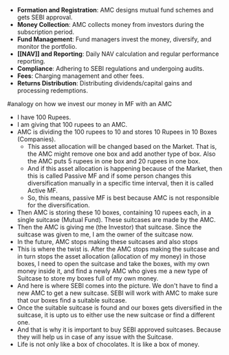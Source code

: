 
- **Formation and Registration**: AMC designs mutual fund schemes and gets SEBI approval.
- **Money Collection**: AMC collects money from investors during the subscription period.
- **Fund Management**: Fund managers invest the money, diversify, and monitor the portfolio.
- **[[NAV]] and Reporting**: Daily NAV calculation and regular performance reporting.
- **Compliance**: Adhering to SEBI regulations and undergoing audits.
- **Fees**: Charging management and other fees.
- **Returns Distribution**: Distributing dividends/capital gains and processing redemptions.


#analogy on how we invest our money in MF with an AMC
- I have 100 Rupees. 
- I am giving that 100 rupees to an AMC. 
- AMC is dividing the 100 rupees to 10 and stores 10 Rupees in 10 Boxes (Companies). 
	- This asset allocation will be changed based on the Market. That is, the AMC might remove one box and add another type of box. Also the AMC puts 5 rupees in one box and 20 rupees in one box. 
	- And if this asset allocation is happening because of the Market, then this is called Passive MF and if some person changes this diversification manually in a specific time interval, then it is called Active MF.
	- So, this means, passive MF is best because AMC is not responsible for the diversification.
- Then AMC is storing these 10 boxes, containing 10 rupees each, in a single suitcase (Mutual Fund). These suitcases are made by the AMC.
- Then the AMC is giving me (the Investor) that suitcase. Since the suitcase was given to me, I am the owner of the suitcase now.
- In the future, AMC stops making these suitcases and also stops 
- This is where the twist is. After the AMC stops making the suitcase and in turn stops the asset allocation (allocation of my money) in those boxes, I need to open the suitcase and take the boxes, with my own money inside it, and find a newly AMC who gives me a new type of Suitcase to store my boxes full of my own money.
- And here is where SEBI comes into the picture. We don't have to find a new AMC to get a new suitcase. SEBI will work with AMC to make sure that our boxes find a suitable suitcase.
- Once the suitable suitcase is found and our boxes gets diversified in the suitcase, it is upto us to either use the new suitcase or find a different one.
- And that is why it is important to buy SEBI approved suitcases. Because they will help us in case of any issue with the Suitcase.
- Life is not only like a box of chocolates. It is like a box of money.